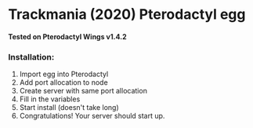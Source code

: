 # Trackmania (2020) Pterodactyl egg
#### Tested on Pterodactyl Wings v1.4.2

### Installation:
1. Import egg into Pterodactyl
2. Add port allocation to node
3. Create server with same port allocation
4. Fill in the variables
5. Start install (doesn't take long)
6. Congratulations! Your server should start up.

